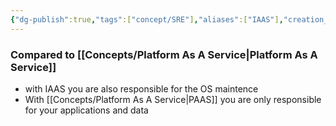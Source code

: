```yaml
---
{"dg-publish":true,"tags":["concept/SRE"],"aliases":["IAAS"],"creation_date":"2024-05-02 22:00","permalink":"/concepts/infrastructure-as-a-service/","dgPassFrontmatter":true}
---
```



### Compared to [[Concepts/Platform As A Service\|Platform As A Service]] 

* with IAAS you are also responsible for the OS maintence
* With [[Concepts/Platform As A Service\|PAAS]] you are only responsible for your applications and data
